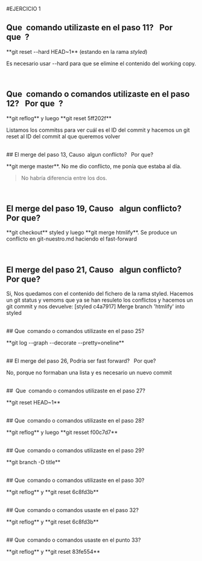 #EJERCICIO 1
## Que comando utilizaste en el paso 11?  Por que ?
<p>**git reset --hard HEAD~1** (estando en la rama <em> styled</em>)</p>
<p>Es necesario usar --hard para que se elimine el contenido del working copy.</p>
<br>

## Que comando o comandos utilizaste en el paso 12?  Por que ?
<p>**git reflog** y luego **git reset 5ff202f**</p>
<p>Listamos los commitss para ver cuál es el ID del commit y hacemos un git reset al ID del commit al que queremos volver</p>
<br>
## El merge del paso 13, Causo algun conflicto?  Por que?
<p>**git merge master**. No me dio conflicto, me ponía que estaba al día.</p>
<blockquote>No habría diferencia entre los dos.</blockquote>
<br>

## El merge del paso 19, Causo  algun conflicto? Por que?
<p>**git checkout** styled y luego **git merge htmlify**. Se produce un conflicto en git-nuestro.md haciendo el fast-forward</p>
<br>

## El merge del paso 21, Causo  algun conflicto?  Por que?
<p>Si, Nos quedamos con el contenido del fichero de la rama styled. Hacemos un git status y vemoms que ya se han resuleto los conflictos y hacemos un git commit y nos devuelve: [styled c4a7917] Merge branch 'htmlify' into styled</p>
<br>
## Que comando o comandos utilizaste en el paso 25?
<p>**git log --graph --decorate --pretty=oneline**</p>
<br>
## El merge del paso 26, Podria ser fast forward?  Por que?
<p>No, porque no formaban una lista y es necesario un nuevo commit</p>
<br>
## Que comando o comandos utilizaste en el paso 27?
<p>**git reset HEAD~1**</p>
<br>
## Que comando o comandos utilizaste en el paso 28?
<p>**git reflog** y luego **git resset f00c7d7**</p>
<br>
## Que comando o comandos utilizaste en el paso 29?
<p>**git branch -D title**</p>
<br>
## Que comando o comandos utilizaste en el paso 30?
<p>**git reflog** y **git reset 6c8fd3b**</p>
<br>
## Que comando o comandos usaste en el paso 32?
<p>**git reflog** y **git reset 6c8fd3b**</p>
<br>
## Que comando o comandos usaste en el punto 33?
<p>**git reflog** y **git reset 83fe554**</p>
<br>

